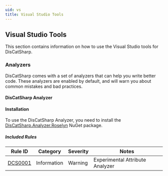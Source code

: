 ```yaml
---
uid: vs
title: Visual Studio Tools
---
```


## Visual Studio Tools

This section contains information on how to use the Visual Studio tools for DisCatSharp.

### Analyzers

DisCatSharp comes with a set of analyzers that can help you write better code. These analyzers are enabled by default, and will warn you about common mistakes and bad practices.

#### DisCatSharp Analyzer

#### Installation

To use the DisCatSharp Analyzer, you need to install the [DisCatSharp.Analyzer.Roselyn](https://www.nuget.org/packages/DisCatSharp.Analyzer.Roselyn/) NuGet package.

##### Included Rules

Rule ID | Category | Severity | Notes
--------|----------|----------|-------
[DCS0001](xref:vs_analyzer_dcs_0001) | Information | Warning | Experimental Attribute Analyzer
